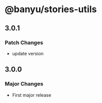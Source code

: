 # @banyu/stories-utils

## 3.0.1

### Patch Changes

- update version

## 3.0.0

### Major Changes

- First major release
